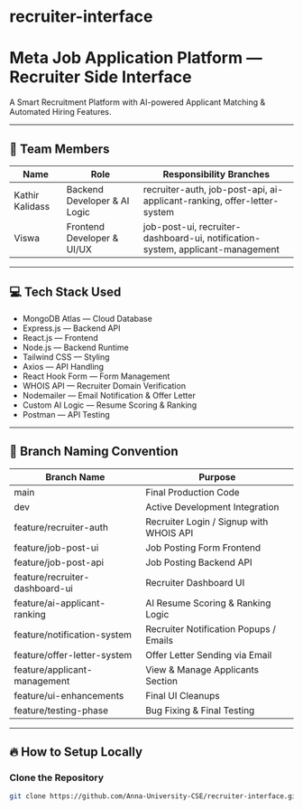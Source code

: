 # recruiter-interface

# Meta Job Application Platform — Recruiter Side Interface

A Smart Recruitment Platform with AI-powered Applicant Matching & Automated Hiring Features.

---

## 👥 Team Members

| Name              | Role                                      | Responsibility Branches                                                                 |
|------------------|-------------------------------------------|------------------------------------------------------------------------------------------|
| Kathir Kalidass  | Backend Developer & AI Logic              | recruiter-auth, job-post-api, ai-applicant-ranking, offer-letter-system                  |
| Viswa            | Frontend Developer & UI/UX                | job-post-ui, recruiter-dashboard-ui, notification-system, applicant-management           |

---

## 💻 Tech Stack Used

- MongoDB Atlas — Cloud Database
- Express.js — Backend API
- React.js — Frontend
- Node.js — Backend Runtime
- Tailwind CSS — Styling
- Axios — API Handling
- React Hook Form — Form Management
- WHOIS API — Recruiter Domain Verification
- Nodemailer — Email Notification & Offer Letter
- Custom AI Logic — Resume Scoring & Ranking
- Postman — API Testing

---

## 🌿 Branch Naming Convention

| Branch Name                 | Purpose                                               |
|----------------------------|--------------------------------------------------------|
| main                       | Final Production Code                                 |
| dev                        | Active Development Integration                        |
| feature/recruiter-auth     | Recruiter Login / Signup with WHOIS API               |
| feature/job-post-ui        | Job Posting Form Frontend                             |
| feature/job-post-api       | Job Posting Backend API                               |
| feature/recruiter-dashboard-ui | Recruiter Dashboard UI                            |
| feature/ai-applicant-ranking  | AI Resume Scoring & Ranking Logic                  |
| feature/notification-system   | Recruiter Notification Popups / Emails             |
| feature/offer-letter-system   | Offer Letter Sending via Email                     |
| feature/applicant-management  | View & Manage Applicants Section                   |
| feature/ui-enhancements       | Final UI Cleanups                                  |
| feature/testing-phase         | Bug Fixing & Final Testing                         |

---

## 🔥 How to Setup Locally

### Clone the Repository
```bash
git clone https://github.com/Anna-University-CSE/recruiter-interface.git
